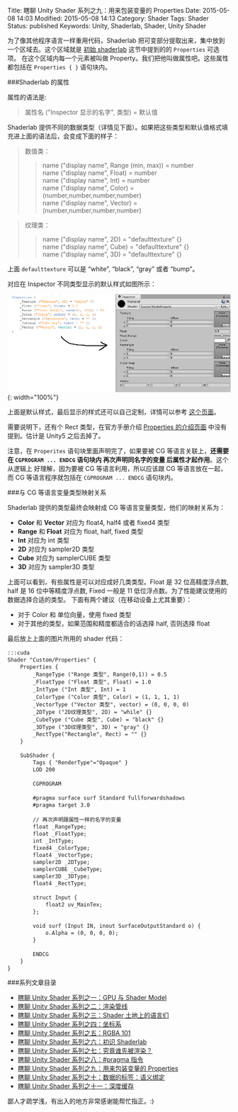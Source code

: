 Title: 瞎聊 Unity Shader 系列之九：用来包装变量的 Properties
Date: 2015-05-08 14:03
Modified: 2015-05-08 14:13
Category: Shader
Tags: Shader
Status: published
Keywords: Unity, Shaderlab, Shader, Unity Shader


为了像其他程序语言一样重用代码，Shaderlab 把可变部分提取出来，集中放到一个区域去。这个区域就是 [初始 shaderlab]({filename}/Shader_6.md) 这节中提到的的 `Properties`
可选项。 在这个区域内每一个元素被叫做 Property。我们把他叫做属性吧。这些属性都包括在 `Properties { }` 语句块内。

###Shaderlab 的属性

属性的语法是:

> 属性名 ("Inspector 显示的名字", 类型) = 默认值

Shaderlab 提供不同的数据类型（详情见下面）。如果把这些类型和默认值格式填充进上面的语法后，会变成下面的样子：

> 数值类：
>> name ("display name", Range (min, max)) = number  
>> name ("display name", Float) = number  
>> name ("display name", Int) = number  
>> name ("display name", Color) = (number,number,number,number)  
>> name ("display name", Vector) = (number,number,number,number)  

> 纹理类：
>> name ("display name", 2D) = "defaulttexture" {}  
>> name ("display name", Cube) = "defaulttexture" {}  
>> name ("display name", 3D) = "defaulttexture" {}  

上面 `defaulttexture` 可以是 “white”, “black”, “gray” 或者 “bump”。

对应在 Inspector 不同类型显示的默认样式如图所示：

![properties](images/Shader/9/properties.png){: width="100%"}

上面是默认样式，最后显示的样式还可以自己定制，详情可以参考 [这个页面](http://docs.unity3d.com/ScriptReference/MaterialPropertyDrawer.html)。

需要说明下，还有个 Rect 类型，在官方手册介绍 [Properties 的介绍页面](http://docs.unity3d.com/Manual/SL-Properties.html) 中没有提到。估计是 Unity5 之后去掉了。

注意，在 `Properites` 语句块里面声明完了，如果要被 CG 等语言关联上，**还需要在 `CGPROGRAM ... ENDCG` 语句块内 再次声明同名字的变量 后属性才起作用**。这个从逻辑上
好理解，因为要被 CG 等语言利用，所以应该跟 CG 等语言放在一起，而 CG 等语言程序就包括在 `CGPROGRAM ... ENDCG` 语句块内。

###与 CG 等语言变量类型映射关系

Shaderlab 提供的类型最终会映射成 CG 等语言变量类型，他们的映射关系为：

- **Color** 和 **Vector** 对应为 float4, half4 或者 fixed4 类型
- **Range** 和 **Float** 对应为 float, half, fixed 类型
- **Int** 对应为 int 类型
- **2D** 对应为 sampler2D 类型
- **Cube** 对应为 samplerCUBE 类型
- **3D** 对应为 sampler3D 类型

上面可以看到，有些属性是可以对应成好几类类型。Float 是 32 位高精度浮点数, half 是 16 位中等精度浮点数, Fixed 一般是 11 低位浮点数。为了性能建议使用的数据选择合适的类型。
下面有两个建议（在移动设备上尤其重要）：

- 对于 Color 和 单位向量，使用 fixed 类型
- 对于其他的类型，如果范围和精度都适合的话选择 half, 否则选择 float

最后放上上面的图片所用的 shader 代码：

    :::cuda
    Shader "Custom/Properties" {
    	Properties {
    		_RangeType ("Range 类型", Range(0,1)) = 0.5
    		_FloatType ("Float 类型", Float) = 1.0
    		_IntType ("Int 类型", Int) = 1
    		_ColorType ("Color 类型", Color) = (1, 1, 1, 1)
    		_VectorType ("Vector 类型", vector) = (0, 0, 0, 0)
    		_2DType ("2D纹理类型", 2D) = "while" {}
    		_CubeType ("Cube 类型", Cube) = "black" {}
    		_3DType ("3D纹理类型", 3D) = "gray" {}
    		_RectType("Rectangle", Rect) = "" {}
    	}

    	SubShader {
    		Tags { "RenderType"="Opaque" }
    		LOD 200

    		CGPROGRAM

    		#pragma surface surf Standard fullforwardshadows
    		#pragma target 3.0

    		// 再次声明跟属性一样的名字的变量
    		float _RangeType;
    		float _FloatType;
    		int _IntType;
    		fixed4 _ColorType;
    		float4 _VectorType;
    		sampler2D _2DType;
    		samplerCUBE _CubeType;
    		sampler3D _3DType;
    		float4 _RectType;

    		struct Input {
    			float2 uv_MainTex;
    		};

    		void surf (Input IN, inout SurfaceOutputStandard o) {
    			o.Alpha = (0, 0, 0, 0);
    		}

    		ENDCG
    	}
    }

###系列文章目录
- [瞎聊 Unity Shader 系列之一：GPU 与 Shader Model]({filename}/Shader_1.md)
- [瞎聊 Unity Shader 系列之二：渲染管线]({filename}/Shader_2.md)
- [瞎聊 Unity Shader 系列之三：Shader 土地上的语言们]({filename}/Shader_3.md)
- [瞎聊 Unity Shader 系列之四：坐标系]({filename}/Shader_4.md)
- [瞎聊 Unity Shader 系列之五：RGBA 101]({filename}/Shader_5.md)
- [瞎聊 Unity Shader 系列之六：初识 Shaderlab]({filename}/Shader_6.md)
- [瞎聊 Unity Shader 系列之七：究竟谁先被渲染？]({filename}/Shader_7.md)
- [瞎聊 Unity Shader 系列之八：#pragma 指令]({filename}/Shader_8.md)
- [瞎聊 Unity Shader 系列之九：用来包装变量的 Properties]({filename}/Shader_9.md)
- [瞎聊 Unity Shader 系列之十：数据的标签：语义绑定]({filename}/Shader_10.md)
- [瞎聊 Unity Shader 系列之十一：深度缓存]({filename}/Shader_11.md)


鄙人才疏学浅，有出入的地方非常感谢能帮忙指正。:)